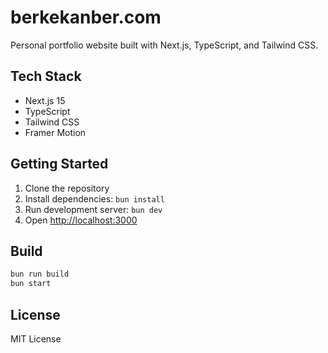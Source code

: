 # berkekanber.com

Personal portfolio website built with Next.js, TypeScript, and Tailwind CSS.

## Tech Stack

- Next.js 15
- TypeScript
- Tailwind CSS
- Framer Motion

## Getting Started

1. Clone the repository
2. Install dependencies: `bun install`
3. Run development server: `bun dev`
4. Open [http://localhost:3000](http://localhost:3000)

## Build

```bash
bun run build
bun start
```

## License

MIT License
